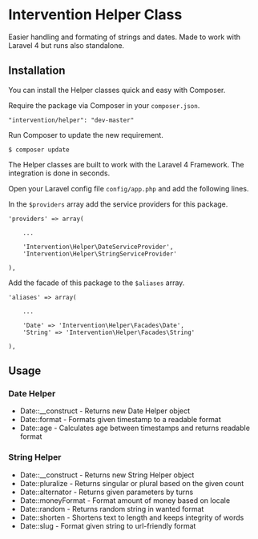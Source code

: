 # Intervention Helper Class

Easier handling and formating of strings and dates. Made to work with Laravel 4 but runs also standalone.

## Installation

You can install the Helper classes quick and easy with Composer.

Require the package via Composer in your `composer.json`.

    "intervention/helper": "dev-master"

Run Composer to update the new requirement.

    $ composer update

The Helper classes are built to work with the Laravel 4 Framework. The integration is done in seconds.

Open your Laravel config file `config/app.php` and add the following lines.

In the `$providers` array add the service providers for this package.
    
    'providers' => array(

        ...

        'Intervention\Helper\DateServiceProvider',
        'Intervention\Helper\StringServiceProvider'

    ),
    

Add the facade of this package to the `$aliases` array.

    'aliases' => array(

        ...

        'Date' => 'Intervention\Helper\Facades\Date',
        'String' => 'Intervention\Helper\Facades\String'

    ),

## Usage

### Date Helper

* Date::__construct - Returns new Date Helper object
* Date::format - Formats given timestamp to a readable format
* Date::age - Calculates age between timestamps and returns readable format

### String Helper

* Date::__construct - Returns new String Helper object
* Date::pluralize - Returns singular or plural based on the given count
* Date::alternator - Returns given parameters by turns
* Date::moneyFormat - Format amount of money based on locale
* Date::random - Returns random string in wanted format
* Date::shorten - Shortens text to length and keeps integrity of words
* Date::slug - Format given string to url-friendly format

